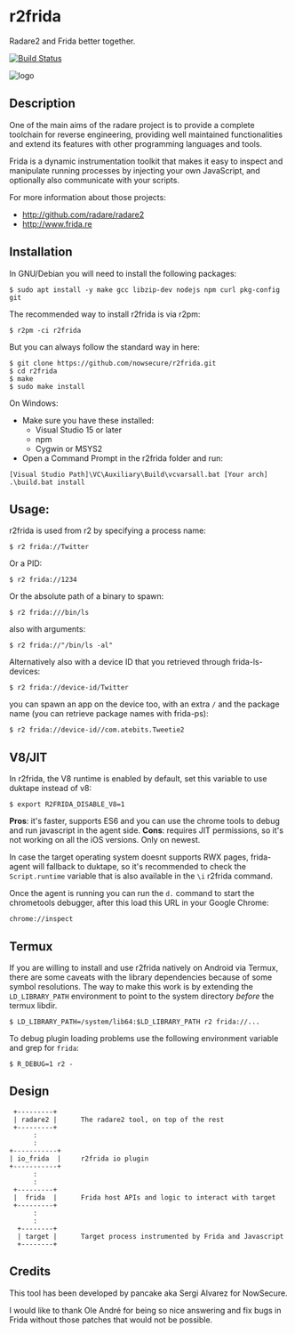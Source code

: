 r2frida
=======

Radare2 and Frida better together.

[![Build Status](https://travis-ci.org/nowsecure/r2frida.svg?branch=master)](https://travis-ci.com/nowsecure/r2frida)

![logo](r2frida.png)

Description
-----------
One of the main aims of the radare project is to provide a complete
toolchain for reverse engineering, providing well maintained functionalities
and extend its features with other programming languages and tools.

Frida is a dynamic instrumentation toolkit that makes it easy to inspect and
manipulate running processes by injecting your own JavaScript, and optionally
also communicate with your scripts.

For more information about those projects:

* http://github.com/radare/radare2
* http://www.frida.re

Installation
------------

In GNU/Debian you will need to install the following packages:

	$ sudo apt install -y make gcc libzip-dev nodejs npm curl pkg-config git

The recommended way to install r2frida is via r2pm:

	$ r2pm -ci r2frida

But you can always follow the standard way in here:

	$ git clone https://github.com/nowsecure/r2frida.git
	$ cd r2frida
	$ make
	$ sudo make install

On Windows:

* Make sure you have these installed:
	* Visual Studio 15 or later
	* npm
	* Cygwin or MSYS2
* Open a Command Prompt in the r2frida folder and run:

```
[Visual Studio Path]\VC\Auxiliary\Build\vcvarsall.bat [Your arch]
.\build.bat install
```

Usage:
------

r2frida is used from r2 by specifying a process name:

	$ r2 frida://Twitter

Or a PID:

	$ r2 frida://1234

Or the absolute path of a binary to spawn:

	$ r2 frida:///bin/ls

also with arguments:

	$ r2 frida://"/bin/ls -al"

Alternatively also with a device ID that you retrieved through frida-ls-devices:

	$ r2 frida://device-id/Twitter

you can spawn an app on the device too, with an extra `/` and the package name (you can retrieve package names with frida-ps):

	$ r2 frida://device-id//com.atebits.Tweetie2

V8/JIT
------

In r2frida, the V8 runtime is enabled by default, set this variable to use duktape instead of v8:

	$ export R2FRIDA_DISABLE_V8=1

**Pros**: it's faster, supports ES6 and you can use the chrome tools to debug and run javascript in the agent side.
**Cons**: requires JIT permissions, so it's not working on all the iOS versions. Only on newest.

In case the target operating system doesnt supports RWX pages, frida-agent will fallback to duktape, so it's recommended to
check the `Script.runtime` variable that is also available in the `\i` r2frida command.

Once the agent is running you can run the `d.` command to start the chrometools debugger, after this load this URL in your Google Chrome:

	chrome://inspect

Termux
------
If you are willing to install and use r2frida natively on Android via Termux, there are some caveats with the library dependencies because of some symbol resolutions. The way to make this work is by extending the `LD_LIBRARY_PATH` environment to point to the system directory *before* the termux libdir.

`$ LD_LIBRARY_PATH=/system/lib64:$LD_LIBRARY_PATH r2 frida://...`

To debug plugin loading problems use the following environment variable and grep for `frida`:

`$ R_DEBUG=1 r2 -`

Design
------
	 +---------+
	 | radare2 |      The radare2 tool, on top of the rest
	 +---------+
	      :
	      :
	+-----------+
	| io_frida  |     r2frida io plugin
	+-----------+
	      :
	      :
	 +---------+
	 |  frida  |      Frida host APIs and logic to interact with target
	 +---------+
	      :
	      :
	  +--------+
	  | target |      Target process instrumented by Frida and Javascript
	  +--------+

Credits
-------
This tool has been developed by pancake aka Sergi Alvarez for NowSecure.

I would like to thank Ole André for being so nice answering and fix
bugs in Frida without those patches that would not be possible.
